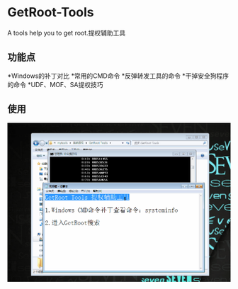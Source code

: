 # GetRoot-Tools
A tools help you to get root.提权辅助工具

## 功能点
*Windows的补丁对比
*常用的CMD命令
*反弹转发工具的命令
*干掉安全狗程序的命令
*UDF、MOF、SA提权技巧

## 使用
![icon](./use.gif)
